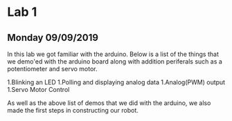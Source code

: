 # Lab 1
## Monday 09/09/2019

In this lab we got familiar with the arduino. Below is a list of the things that we demo'ed with the arduino board along with addition periferals such as a potentiometer and servo motor.

1.Blinking an LED
1.Polling and displaying analog data
1.Analog(PWM) output
1.Servo Motor Control

As well as the above list of demos that we did with the arduino, we also made the first steps in constructing our robot.
